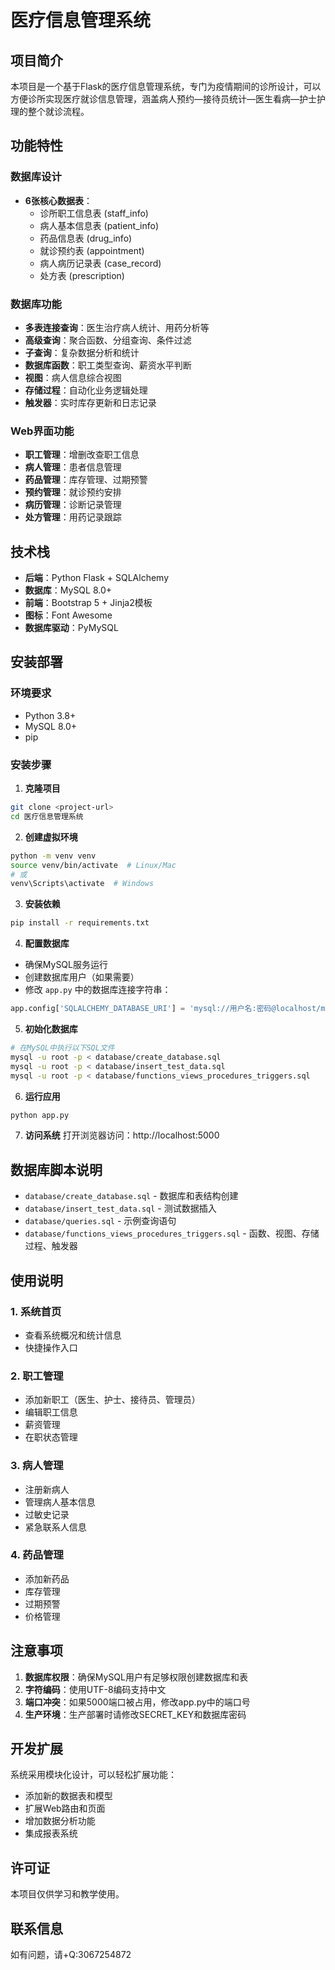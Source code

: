 # 医疗信息管理系统

## 项目简介

本项目是一个基于Flask的医疗信息管理系统，专门为疫情期间的诊所设计，可以方便诊所实现医疗就诊信息管理，涵盖病人预约—接待员统计—医生看病—护士护理的整个就诊流程。

## 功能特性

### 数据库设计
- **6张核心数据表**：
  - 诊所职工信息表 (staff_info)
  - 病人基本信息表 (patient_info)
  - 药品信息表 (drug_info)
  - 就诊预约表 (appointment)
  - 病人病历记录表 (case_record)
  - 处方表 (prescription)

### 数据库功能
- **多表连接查询**：医生治疗病人统计、用药分析等
- **高级查询**：聚合函数、分组查询、条件过滤
- **子查询**：复杂数据分析和统计
- **数据库函数**：职工类型查询、薪资水平判断
- **视图**：病人信息综合视图
- **存储过程**：自动化业务逻辑处理
- **触发器**：实时库存更新和日志记录

### Web界面功能
- **职工管理**：增删改查职工信息
- **病人管理**：患者信息管理
- **药品管理**：库存管理、过期预警
- **预约管理**：就诊预约安排
- **病历管理**：诊断记录管理
- **处方管理**：用药记录跟踪

## 技术栈

- **后端**：Python Flask + SQLAlchemy
- **数据库**：MySQL 8.0+
- **前端**：Bootstrap 5 + Jinja2模板
- **图标**：Font Awesome
- **数据库驱动**：PyMySQL

## 安装部署

### 环境要求
- Python 3.8+
- MySQL 8.0+
- pip

### 安装步骤

1. **克隆项目**
```bash
git clone <project-url>
cd 医疗信息管理系统
```

2. **创建虚拟环境**
```bash
python -m venv venv
source venv/bin/activate  # Linux/Mac
# 或
venv\Scripts\activate  # Windows
```

3. **安装依赖**
```bash
pip install -r requirements.txt
```

4. **配置数据库**
- 确保MySQL服务运行
- 创建数据库用户（如果需要）
- 修改 `app.py` 中的数据库连接字符串：
```python
app.config['SQLALCHEMY_DATABASE_URI'] = 'mysql://用户名:密码@localhost/medical_management_system'
```

5. **初始化数据库**
```bash
# 在MySQL中执行以下SQL文件
mysql -u root -p < database/create_database.sql
mysql -u root -p < database/insert_test_data.sql
mysql -u root -p < database/functions_views_procedures_triggers.sql
```

6. **运行应用**
```bash
python app.py
```

7. **访问系统**
打开浏览器访问：http://localhost:5000

## 数据库脚本说明

- `database/create_database.sql` - 数据库和表结构创建
- `database/insert_test_data.sql` - 测试数据插入
- `database/queries.sql` - 示例查询语句
- `database/functions_views_procedures_triggers.sql` - 函数、视图、存储过程、触发器

## 使用说明

### 1. 系统首页
- 查看系统概况和统计信息
- 快捷操作入口

### 2. 职工管理
- 添加新职工（医生、护士、接待员、管理员）
- 编辑职工信息
- 薪资管理
- 在职状态管理

### 3. 病人管理
- 注册新病人
- 管理病人基本信息
- 过敏史记录
- 紧急联系人信息

### 4. 药品管理
- 添加新药品
- 库存管理
- 过期预警
- 价格管理

## 注意事项

1. **数据库权限**：确保MySQL用户有足够权限创建数据库和表
2. **字符编码**：使用UTF-8编码支持中文
3. **端口冲突**：如果5000端口被占用，修改app.py中的端口号
4. **生产环境**：生产部署时请修改SECRET_KEY和数据库密码

## 开发扩展

系统采用模块化设计，可以轻松扩展功能：
- 添加新的数据表和模型
- 扩展Web路由和页面
- 增加数据分析功能
- 集成报表系统

## 许可证

本项目仅供学习和教学使用。

## 联系信息

如有问题，请+Q:3067254872 
